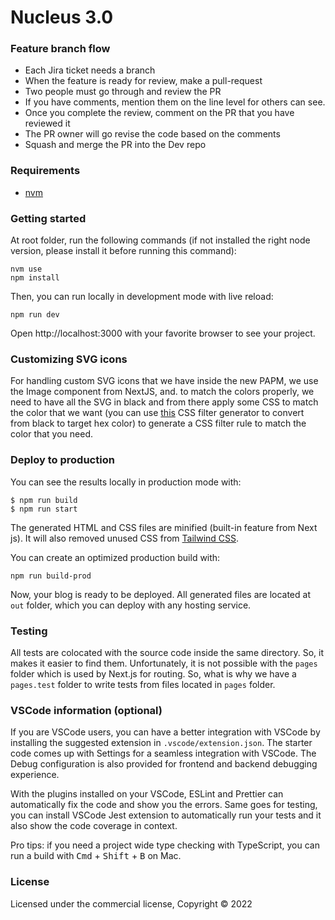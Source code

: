 # Nucleus 3.0
### Feature branch flow

- Each Jira ticket needs a branch
- When the feature is ready for review, make a pull-request
- Two people must go through and review the PR
- If you have comments, mention them on the line level for others can see.
- Once you complete the review, comment on the PR that you have reviewed it
- The PR owner will go revise the code based on the comments
- Squash and merge the PR into the Dev repo

### Requirements

- [nvm](https://github.com/nvm-sh/nvm)

### Getting started

At root folder, run the following commands (if not installed the right node version, please install it before running this command):

```shell
nvm use
npm install
```

Then, you can run locally in development mode with live reload:

```shell
npm run dev
```

Open http://localhost:3000 with your favorite browser to see your project.

### Customizing SVG icons

For handling custom SVG icons that we have inside the new PAPM, we use the Image component from NextJS, and. to match the colors properly, we need to have all the SVG in black and from there apply some CSS to match the color that we want (you can use [this](https://codepen.io/sosuke/pen/Pjoqqp) CSS filter generator to convert from black to target hex color) to generate a CSS filter rule to match the color that you need.

### Deploy to production

You can see the results locally in production mode with:

```shell
$ npm run build
$ npm run start
```

The generated HTML and CSS files are minified (built-in feature from Next js). It will also removed unused CSS from [Tailwind CSS](https://tailwindcss.com).

You can create an optimized production build with:

```shell
npm run build-prod
```

Now, your blog is ready to be deployed. All generated files are located at `out` folder, which you can deploy with any hosting service.

### Testing

All tests are colocated with the source code inside the same directory. So, it makes it easier to find them. Unfortunately, it is not possible with the `pages` folder which is used by Next.js for routing. So, what is why we have a `pages.test` folder to write tests from files located in `pages` folder.

### VSCode information (optional)

If you are VSCode users, you can have a better integration with VSCode by installing the suggested extension in `.vscode/extension.json`. The starter code comes up with Settings for a seamless integration with VSCode. The Debug configuration is also provided for frontend and backend debugging experience.

With the plugins installed on your VSCode, ESLint and Prettier can automatically fix the code and show you the errors. Same goes for testing, you can install VSCode Jest extension to automatically run your tests and it also show the code coverage in context.

Pro tips: if you need a project wide type checking with TypeScript, you can run a build with <kbd>Cmd</kbd> + <kbd>Shift</kbd> + <kbd>B</kbd> on Mac.

### License

Licensed under the commercial license, Copyright © 2022
